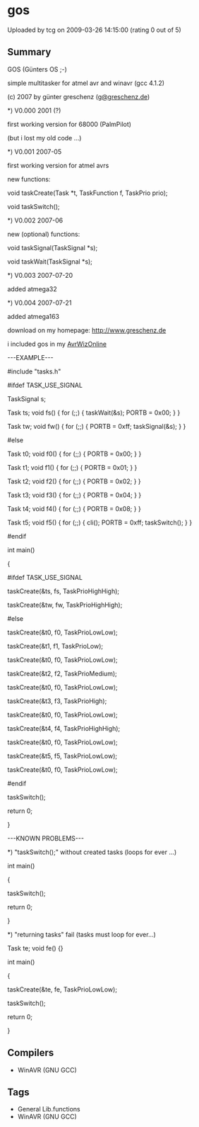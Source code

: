 # gos

Uploaded by tcg on 2009-03-26 14:15:00 (rating 0 out of 5)

## Summary

GOS (Günters OS ;-)  

simple multitasker for atmel avr and winavr (gcc 4.1.2)  

(c) 2007 by günter greschenz ([g@greschenz.de](mailto:g@greschenz.de))


*) V0.000 2001 (?)  

 first working version for 68000 (PalmPilot)  

 (but i lost my old code ...)  

*) V0.001 2007-05  

 first working version for atmel avrs  

 new functions:  

 void taskCreate(Task *t, TaskFunction f, TaskPrio prio);  

 void taskSwitch();  

*) V0.002 2007-06  

 new (optional) functions:  

 void taskSignal(TaskSignal *s);  

 void taskWait(TaskSignal *s);  

*) V0.003 2007-07-20  

 added atmega32  

*) V0.004 2007-07-21  

 added atmega163


download on my homepage: <http://www.greschenz.de>


i included gos in my [AvrWizOnline](http://greschenz.dyndns.org/awo.php)


---EXAMPLE---


#include "tasks.h"


#ifdef TASK\_USE\_SIGNAL  

TaskSignal s;  

Task ts; void fs() { for (;;) { taskWait(&s); PORTB = 0x00; } }  

Task tw; void fw() { for (;;) { PORTB = 0xff; taskSignal(&s); } }  

#else  

Task t0; void f0() { for (;;) { PORTB = 0x00; } }  

Task t1; void f1() { for (;;) { PORTB = 0x01; } }  

Task t2; void f2() { for (;;) { PORTB = 0x02; } }  

Task t3; void f3() { for (;;) { PORTB = 0x04; } }  

Task t4; void f4() { for (;;) { PORTB = 0x08; } }  

Task t5; void f5() { for (;;) { cli(); PORTB = 0xff; taskSwitch(); } }  

#endif


int main()  

{  

#ifdef TASK\_USE\_SIGNAL  

 taskCreate(&ts, fs, TaskPrioHighHigh);  

 taskCreate(&tw, fw, TaskPrioHighHigh);  

#else  

 taskCreate(&t0, f0, TaskPrioLowLow);  

 taskCreate(&t1, f1, TaskPrioLow);  

 taskCreate(&t0, f0, TaskPrioLowLow);  

 taskCreate(&t2, f2, TaskPrioMedium);  

 taskCreate(&t0, f0, TaskPrioLowLow);  

 taskCreate(&t3, f3, TaskPrioHigh);  

 taskCreate(&t0, f0, TaskPrioLowLow);  

 taskCreate(&t4, f4, TaskPrioHighHigh);  

 taskCreate(&t0, f0, TaskPrioLowLow);  

 taskCreate(&t5, f5, TaskPrioLowLow);  

 taskCreate(&t0, f0, TaskPrioLowLow);  

#endif  

 taskSwitch();  

 return 0;  

}


---KNOWN PROBLEMS---


*) "taskSwitch();" without created tasks (loops for ever ...)  

 int main()  

 {  

 taskSwitch();  

 return 0;  

 }  

*) "returning tasks" fail (tasks must loop for ever...)  

 Task te; void fe() {}  

 int main()  

 {  

 taskCreate(&te, fe, TaskPrioLowLow);  

 taskSwitch();  

 return 0;  

 }

## Compilers

- WinAVR (GNU GCC)

## Tags

- General Lib.functions
- WinAVR (GNU GCC)
